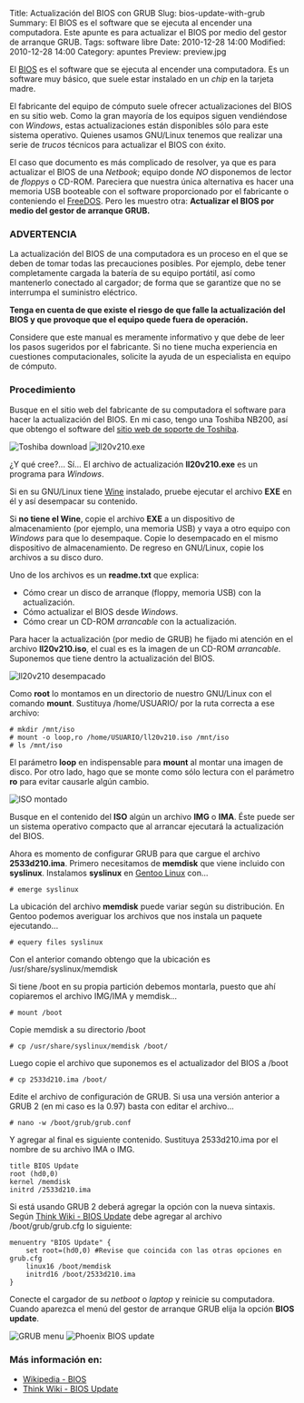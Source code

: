 Title: Actualización del BIOS con GRUB
Slug: bios-update-with-grub
Summary: El BIOS es el software que se ejecuta al encender una computadora. Este apunte es para actualizar el BIOS por medio del gestor de arranque GRUB.
Tags: software libre
Date: 2010-12-28 14:00
Modified: 2010-12-28 14:00
Category: apuntes
Preview: preview.jpg


El [BIOS](http://es.wikipedia.org/wiki/BIOS) es el software que se ejecuta al encender una computadora. Es un software muy básico, que suele estar instalado en un _chip_ en la tarjeta madre.

El fabricante del equipo de cómputo suele ofrecer actualizaciones del BIOS en su sitio web. Como la gran mayoría de los equipos siguen vendiéndose con _Windows_, estas actualizaciones están disponibles sólo para este sistema operativo. Quienes usamos GNU/Linux tenemos que realizar una serie de _trucos_ técnicos para actualizar el BIOS con éxito.

El caso que documento es más complicado de resolver, ya que es para actualizar el BIOS de una _Netbook_; equipo donde *NO* disponemos de lector de _floppys_ o CD-ROM. Pareciera que nuestra única alternativa es hacer una memoria USB booteable con el software proporcionado por el fabricante o conteniendo el [FreeDOS](http://freedos.org/). Pero les muestro otra: **Actualizar el BIOS por medio del gestor de arranque GRUB.**

### ADVERTENCIA

La actualización del BIOS de una computadora es un proceso en el que se deben de tomar todas las precauciones posibles. Por ejemplo, debe tener completamente cargada la batería de su equipo portátil, así como mantenerlo conectado al cargador; de forma que se garantize que no se interrumpa el suministro eléctrico.

**Tenga en cuenta de que existe el riesgo de que falle la actualización del BIOS y que provoque que el equipo quede fuera de operación.**

Considere que este manual es meramente informativo y que debe de leer los pasos sugeridos por el fabricante. Si no tiene mucha experiencia en cuestiones computacionales, solicite la ayuda de un especialista en equipo de cómputo.

### Procedimiento

Busque en el sitio web del fabricante de su computadora el software para hacer la actualización del BIOS. En mi caso, tengo una Toshiba NB200, así que obtengo el software del [sitio web de soporte de Toshiba](http://www.csd.toshiba.com/).

<img class="img-fluid" src="toshiba-download.jpg" alt="Toshiba download">

<img class="img-fluid" src="ll20v190-exe.jpg" alt="ll20v210.exe">

¿Y qué cree?... Sí... El archivo de actualización **ll20v210.exe** es un programa para _Windows_.

Si en su GNU/Linux tiene [Wine](http://www.winehq.org/) instalado, pruebe ejecutar el archivo **EXE** en él y así desempacar su contenido.

Si **no tiene el Wine**, copie el archivo **EXE** a un dispositivo de almacenamiento (por ejemplo, una memoria USB) y vaya a otro equipo con _Windows_ para que lo desempaque. Copie lo desempacado en el mismo dispositivo de almacenamiento. De regreso en GNU/Linux, copie los archivos a su disco duro.

Uno de los archivos es un **readme.txt** que explica:

* Cómo crear un disco de arranque (floppy, memoria USB) con la actualización.
* Cómo actualizar el BIOS desde _Windows_.
* Cómo crear un CD-ROM _arrancable_ con la actualización.

Para hacer la actualización (por medio de GRUB) he fijado mi atención en el archivo **ll20v210.iso**, el cual es es la imagen de un CD-ROM _arrancable_. Suponemos que tiene dentro la actualización del BIOS.

<img class="img-fluid" src="ll20v190-desempacado.png" alt="ll20v210 desempacado">

Como **root** lo montamos en un directorio de nuestro GNU/Linux con el comando **mount**. Sustituya /home/USUARIO/ por la ruta correcta a ese archivo:

    # mkdir /mnt/iso
    # mount -o loop,ro /home/USUARIO/ll20v210.iso /mnt/iso
    # ls /mnt/iso

El parámetro **loop** en indispensable para **mount** al montar una imagen de disco. Por otro lado, hago que se monte como sólo lectura con el parámetro **ro** para evitar causarle algún cambio.

<img class="img-fluid" src="iso-montado.jpg" alt="ISO montado">

Busque en el contenido del **ISO** algún un archivo **IMG** o **IMA**. Éste puede ser un sistema operativo compacto que al arrancar ejecutará la actualización del BIOS.

Ahora es momento de configurar GRUB para que cargue el archivo **2533d210.ima**. Primero necesitamos de **memdisk** que viene incluido con **syslinux**. Instalamos **syslinux** en [Gentoo Linux](http://www.gentoo.org/) con...

    # emerge syslinux

La ubicación del archivo **memdisk** puede variar según su distribución. En Gentoo podemos averiguar los archivos que nos instala un paquete ejecutando...

    # equery files syslinux

Con el anterior comando obtengo que la ubicación es /usr/share/syslinux/memdisk

Si tiene /boot en su propia partición debemos montarla, puesto que ahí copiaremos el archivo IMG/IMA y memdisk...

    # mount /boot

Copie memdisk a su directorio /boot

    # cp /usr/share/syslinux/memdisk /boot/

Luego copie el archivo que suponemos es el actualizador del BIOS a /boot

    # cp 2533d210.ima /boot/

Edite el archivo de configuración de GRUB. Si usa una versión anterior a GRUB 2 (en mi caso es la 0.97) basta con editar el archivo...

    # nano -w /boot/grub/grub.conf

Y agregar al final es siguiente contenido. Sustituya 2533d210.ima por el nombre de su archivo IMA o IMG.

    title BIOS Update
    root (hd0,0)
    kernel /memdisk
    initrd /2533d210.ima

Si está usando GRUB 2 deberá agregar la opción con la nueva sintaxis. Según [Think Wiki - BIOS Update](http://www.thinkwiki.org/wiki/BIOS_Upgrade) debe agregar al archivo /boot/grub/grub.cfg lo siguiente:

    menuentry "BIOS Update" {
        set root=(hd0,0) #Revise que coincida con las otras opciones en grub.cfg
        linux16 /boot/memdisk
        initrd16 /boot/2533d210.ima
    }

Conecte el cargador de su _netboot_ o _laptop_ y reinicie su computadora. Cuando aparezca el menú del gestor de arranque GRUB elija la opción **BIOS update**.

<img class="img-fluid" src="grub-menu.jpg" alt="GRUB menu">

<img class="img-fluid" src="phoenix-bios-update.jpg" alt="Phoenix BIOS update">

### Más información en:

* [Wikipedia - BIOS](http://es.wikipedia.org/wiki/BIOS)
* [Think Wiki - BIOS Update](http://www.thinkwiki.org/wiki/BIOS_Upgrade)
